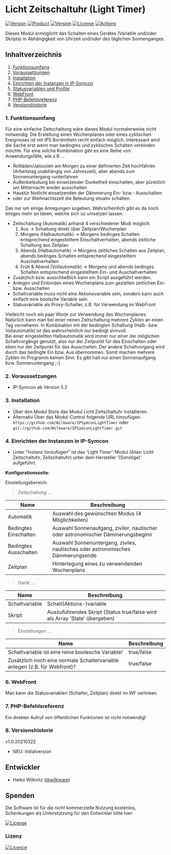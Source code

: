 # Licht Zeitschaltuhr (Light Timer)

[![Version](https://img.shields.io/badge/Symcon-PHP--Modul-red.svg)](https://www.symcon.de/service/dokumentation/entwicklerbereich/sdk-tools/sdk-php/)
[![Product](https://img.shields.io/badge/Symcon%20Version-5.2-blue.svg)](https://www.symcon.de/produkt/)
[![Version](https://img.shields.io/badge/Modul%20Version-1.0.20210322-orange.svg)](https://github.com/Wilkware/IPSymconWeatherWarning)
[![License](https://img.shields.io/badge/License-CC%20BY--NC--SA%204.0-green.svg)](https://creativecommons.org/licenses/by-nc-sa/4.0/)
[![Actions](https://github.com/Wilkware/IPSymconLightTimer/workflows/Check%20Style/badge.svg)](https://github.com/Wilkware/IPSymconLightTimer/actions)

Dieses Modul ermöglicht das Schalten eines Gerätes (Variable und/oder Skripts) in Abhängigkeit von Uhrzeit und/oder des täglichen Sonnenganges.

## Inhaltverzeichnis

1. [Funktionsumfang](#1-funktionsumfang)
2. [Voraussetzungen](#2-voraussetzungen)
3. [Installation](#3-installation)
4. [Einrichten der Instanzen in IP-Symcon](#4-einrichten-der-instanzen-in-ip-symcon)
5. [Statusvariablen und Profile](#5-statusvariablen-und-profile)
6. [WebFront](#6-webfront)
7. [PHP-Befehlsreferenz](#7-php-befehlsreferenz)
8. [Versionshistorie](#8-versionshistorie)

### 1. Funktionsumfang

Für eine einfache Zeitschaltung wäre dieses Modul normalerweise nicht notwendig. Die Erstellung einen Wochenplanes oder eines zyklischen Ereignisses ist mit IPS Bordmitteln recht einfach möglich. Interessant wird die Sache erst wenn man bedingtes und zyklisches Schalten verbinden möchte.
Für eine solche Kombination gibt es eine Reihe von Anwendungsfälle, wie z.B ...

* Rollläden/Jalousien am Morgen zu einer definierten Zeit hochfahren (Arbeitstag unabhängig von Jahreszeit), aber abends zum Sonnenuntergang runterfahren
* Außenbeleutung bei einsetzender Dunkelheit einschalten, aber pünktlich um Mitternacht wieder ausschalten
* Haustür Notlicht einsetzenden der Dämmerung Ein- bzw.- Ausschalten
* oder zur Weihnachtszeit die Beleutung situativ schalten.

Das nur um einige Anregungen sogeben. Wahrscheinlich gibt es da noch einiges mehr an Ideen, welche sich so umsetzen lassen.

* Zeitschaltung (Automatik) anhand 4 verschiedener Modi möglich:
  1. Aus -> Schaltung direkt über Zeitplan/Wochenplan
  2. Morgens (Halbautomatik) -> Morgens bedinges Schalten entsprechend eingestelltem Einschaltverhalten, abends zeitliche Schaltung aus Zeitplan
  3. Abends (Halbautomatik) -> Morgens zeitliches Schalten aus Zeitplan, abends bedinges Schalten entsprechend eingestelltem Auschaltverhalten
  4. Früh & Abend (Vollautomatik) -> Morgens und abends bedinges Schalten entsprechend eingestelltem Ein- und Auschaltverhalten
* Zusätzlich bzw. ausschließlich kann ein Script ausgeführt werden.
* Anlegen und Einbinden eines Wochenplans zum gezielten zeitlichen Ein- bzw. Ausschalten
* Schaltvariable muss nicht eine Aktionsvariable sein, sondern kann auch einfach eine boolsche Variable sein.
* Statusvariable als Proxy-Schalter, z.B. für Verwendung im WebFront

Vielleicht noch ein paar Worte zur Verwendung des Wochenplanes. Natürlich kann man bei einer reinen Zeitschaltung mehrere Zyklen an einen Tag vornehemn.
In Kombination mit der bedingten Schaltung (Halb- bzw. Vollautomatik) ist das wahrscheinlich nur bedingt sinnvoll.  
Bei einer eingestellten Halbautomatik wird immer nur einer der möglichen Schaltvorgänge genutzt, also nur der Zeitpunkt für das Einschalten oder eben nur der Zeitpunkt für das Ausschalten. Der andere Schaltvorgang wird durch das bedingte Ein bzw. Aus übernommen. Somit machen mehrere Zyklen im Programm keinen Sinn.
Es gibt halt nur einen Sonnenaufgang bzw. Sonnenuntergang ;-)

### 2. Voraussetzungen

* IP-Symcon ab Version 5.2

### 3. Installation

* Über den Modul Store das Modul Licht Zeitschaltuhr installieren.
* Alternativ Über das Modul-Control folgende URL hinzufügen.  
`https://github.com/Wilkware/IPSymconLightTimer` oder `git://github.com/Wilkware/IPSymconLightTimer.git`

### 4. Einrichten der Instanzen in IP-Symcon

* Unter "Instanz hinzufügen" ist das 'Light Timer'-Modul (Alias: Licht Zeitschaltuhr, Zeitschaltuhr) unter dem Hersteller '(Sonstige)' aufgeführt.

__Konfigurationsseite__:

Einstellungsbereich:

> Zeitschaltung ...

Name                  | Beschreibung
--------------------- | ---------------------------------
Automatik             | Auswahl des gewünschten Modus (4 Möglichkeiten)
Bedingtes Einschalten | Auswahl Sonnenaufgang, ziviler, nautischer oder astronomischer Dämmerungsbeginn
Bedingtes Ausschalten | Auswahl Sonnenuntergang, ziviles, nautisches oder astronomisches Dämmerungsende
Zeitplan              | Hinterlegung eines zu verwendenden Wochenplans

> Gerät ...

Name                  | Beschreibung
--------------------- | ---------------------------------
Schaltvariable        | Schalt(Aktions-)variable
Skript                | Auszuführendes Skript (Status true/false wird als Array 'State' übergeben)

> Einstellungen ...

Name                  | Beschreibung
--------------------- | ---------------------------------
Schaltvariable ist eine reine boolesche Variable! | true/false
Zusätzlich noch eine normale Schaltervariable anlegen (z.B. für Webfront)? | true/false

### 6. WebFront

Man kann die Statusvariablen (Schalter, Zeitplan) direkt im WF verlinken.

### 7. PHP-Befehlsreferenz

Ein direkter Aufruf von öffentlichen Funktionen ist nicht notwendig!

### 8. Versionshistorie

v1.0.20210322

* _NEU_: Initialversion

## Entwickler

* Heiko Wilknitz ([@wilkware](https://github.com/wilkware))

## Spenden

Die Software ist für die nicht kommerzielle Nutzung kostenlos, Schenkungen als Unterstützung für den Entwickler bitte hier:

[![License](https://img.shields.io/badge/Einfach%20spenden%20mit-PayPal-blue.svg)](https://www.paypal.com/cgi-bin/webscr?cmd=_s-xclick&hosted_button_id=8816166)

### Lizenz

[![Licence](https://licensebuttons.net/i/l/by-nc-sa/transparent/00/00/00/88x31-e.png)](https://creativecommons.org/licenses/by-nc-sa/4.0/)
